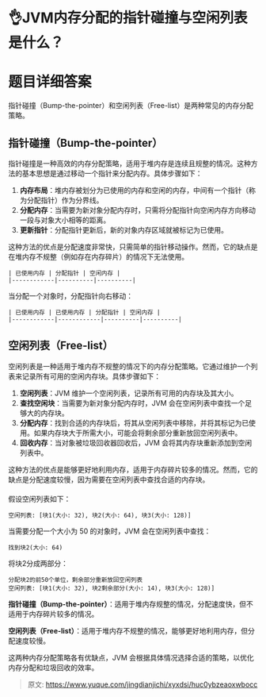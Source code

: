# 👌JVM内存分配的指针碰撞与空闲列表是什么？

# 题目详细答案
指针碰撞（Bump-the-pointer）和空闲列表（Free-list）是两种常见的内存分配策略。

## 指针碰撞（Bump-the-pointer）
指针碰撞是一种高效的内存分配策略，适用于堆内存是连续且规整的情况。这种方法的基本思想是通过移动一个指针来分配内存。具体步骤如下：

1. **内存布局**：堆内存被划分为已使用的内存和空闲的内存，中间有一个指针（称为分配指针）作为分界线。
2. **分配内存**：当需要为新对象分配内存时，只需将分配指针向空闲内存方向移动一段与对象大小相等的距离。
3. **更新指针**：分配指针更新后，新的对象内存区域就被标记为已使用。

这种方法的优点是分配速度非常快，只需简单的指针移动操作。然而，它的缺点是在堆内存不规整（例如存在内存碎片）的情况下无法使用。



```plain
| 已使用内存 | 分配指针 | 空闲内存 |
|------------|----------|----------|
```

当分配一个对象时，分配指针向右移动：

```plain
| 已使用内存 | 已使用内存 | 分配指针 | 空闲内存 |
|------------|------------|----------|----------|
```

## 空闲列表（Free-list）
空闲列表是一种适用于堆内存不规整的情况下的内存分配策略。它通过维护一个列表来记录所有可用的空闲内存块。具体步骤如下：

1. **空闲列表**：JVM 维护一个空闲列表，记录所有可用的内存块及其大小。
2. **查找空闲块**：当需要为新对象分配内存时，JVM 会在空闲列表中查找一个足够大的内存块。
3. **分配内存**：找到合适的内存块后，将其从空闲列表中移除，并将其标记为已使用。如果内存块大于所需大小，可能会将剩余部分重新放回空闲列表中。
4. **回收内存**：当对象被垃圾回收器回收后，JVM 会将其内存块重新添加到空闲列表中。

这种方法的优点是能够更好地利用内存，适用于内存碎片较多的情况。然而，它的缺点是分配速度较慢，因为需要在空闲列表中查找合适的内存块。

#### 
假设空闲列表如下：

```plain
空闲列表: [块1(大小: 32), 块2(大小: 64), 块3(大小: 128)]
```

当需要分配一个大小为 50 的对象时，JVM 会在空闲列表中查找：

```plain
找到块2(大小: 64)
```

将块2分成两部分：

```plain
分配块2的前50个单位，剩余部分重新放回空闲列表
空闲列表: [块1(大小: 32), 块2剩余部分(大小: 14), 块3(大小: 128)]
```



**指针碰撞（Bump-the-pointer）**：适用于堆内存规整的情况，分配速度快，但不适用于内存碎片较多的情况。

**空闲列表（Free-list）**：适用于堆内存不规整的情况，能够更好地利用内存，但分配速度较慢。

这两种内存分配策略各有优缺点，JVM 会根据具体情况选择合适的策略，以优化内存分配和垃圾回收的效率。



> 原文: <https://www.yuque.com/jingdianjichi/xyxdsi/huc0ybzeaoxwbocc>